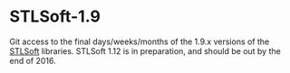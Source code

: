 # STLSoft-1.9

Git access to the final days/weeks/months of the 1.9.x versions of the [STLSoft](http://sourceforge.net/projects/stlsoft) libraries. STLSoft 1.12 is in preparation, and should be out by the end of 2016.

